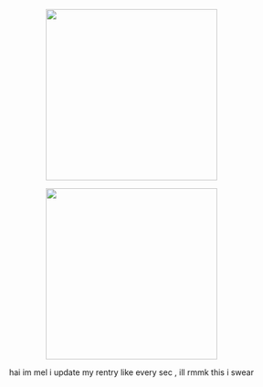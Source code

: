 <p align="center"><img src="https://i.postimg.cc/j5prpXB7/ezgif-7-af48b153ee.gif" width="300">

<p align="center"><img src="https://i.postimg.cc/6wzTzTBN/Untitled1320-20240715000126.png" width="300">

<p align="center"> hai im mel i update my rentry like every sec , ill rmmk this i swear
